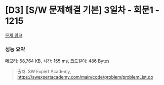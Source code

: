 # [D3] [S/W 문제해결 기본] 3일차 - 회문1 - 1215 

[문제 링크](https://swexpertacademy.com/main/code/problem/problemDetail.do?contestProbId=AV14QpAaAAwCFAYi) 

### 성능 요약

메모리: 58,764 KB, 시간: 155 ms, 코드길이: 486 Bytes



> 출처: SW Expert Academy, https://swexpertacademy.com/main/code/problem/problemList.do